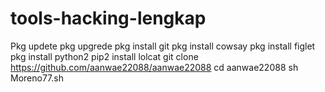 # tools-hacking-lengkap
Pkg updete pkg upgrede pkg install git pkg install cowsay pkg install figlet pkg install python2 pip2 install lolcat git clone https://github.com/aanwae22088/aanwae22088 cd aanwae22088 sh Moreno77.sh
